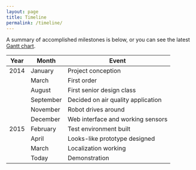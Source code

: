 ```yaml
---
layout: page
title: Timeline
permalink: /timeline/
---
```


A summary of accomplished milestones is below, or you can see the latest [Gantt chart]({{site.url}}/files/Gantt-Latest.pdf).

Year | Month | Event
-----|-------|-------
2014 | January | Project conception
     | March | First order
     | August | First senior design class
     | September | Decided on air quality application
     | November | Robot drives around
     | December | Web interface and working sensors
2015 | February | Test environment built
     | April | Looks-like prototype designed
     | March | Localization working
     | Today | Demonstration